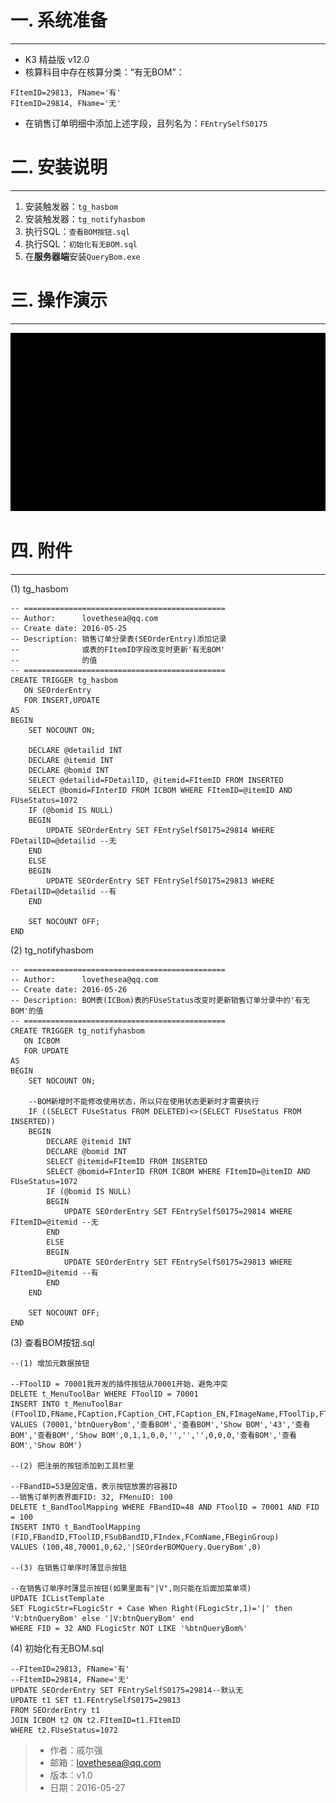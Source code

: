 # 一. 系统准备

-----
* K3 精益版 v12.0
* 核算科目中存在核算分类：“有无BOM”：

```
FItemID=29813, FName='有'	
FItemID=29814, FName='无'
```

* 在销售订单明细中添加上述字段，且列名为：`FEntrySelfS0175`

# 二. 安装说明

-----
1. 安装触发器：`tg_hasbom`
2. 安装触发器：`tg_notifyhasbom`
3. 执行SQL：`查看BOM按钮.sql`
4. 执行SQL：`初始化有无BOM.sql`
5. 在**服务器端**安装`QueryBom.exe`

# 三. 操作演示

-----
![操作演示](操作演示.gif)

# 四. 附件

-----
(1) tg_hasbom

```
-- =============================================
-- Author:      lovethesea@qq.com
-- Create date: 2016-05-25
-- Description: 销售订单分录表(SEOrderEntry)添加记录
--              或表的FItemID字段改变时更新'有无BOM'
--              的值
-- =============================================
CREATE TRIGGER tg_hasbom 
   ON SEOrderEntry 
   FOR INSERT,UPDATE
AS 
BEGIN
    SET NOCOUNT ON;

    DECLARE @detailid INT
    DECLARE @itemid INT
    DECLARE @bomid INT
    SELECT @detailid=FDetailID, @itemid=FItemID FROM INSERTED
    SELECT @bomid=FInterID FROM ICBOM WHERE FItemID=@itemID AND FUseStatus=1072
    IF (@bomid IS NULL)
    BEGIN
        UPDATE SEOrderEntry SET FEntrySelfS0175=29814 WHERE FDetailID=@detailid --无
    END 
    ELSE
    BEGIN
        UPDATE SEOrderEntry SET FEntrySelfS0175=29813 WHERE FDetailID=@detailid --有
    END

    SET NOCOUNT OFF;
END
```

(2) tg_notifyhasbom

```
-- =============================================
-- Author:      lovethesea@qq.com
-- Create date: 2016-05-26
-- Description: BOM表(ICBom)表的FUseStatus改变时更新销售订单分录中的'有无BOM'的值
-- =============================================
CREATE TRIGGER tg_notifyhasbom 
   ON ICBOM 
   FOR UPDATE
AS 
BEGIN
    SET NOCOUNT ON;

    --BOM新增时不能修改使用状态，所以只在使用状态更新时才需要执行
    IF ((SELECT FUseStatus FROM DELETED)<>(SELECT FUseStatus FROM INSERTED))
    BEGIN
        DECLARE @itemid INT
        DECLARE @bomid INT
        SELECT @itemid=FItemID FROM INSERTED
        SELECT @bomid=FInterID FROM ICBOM WHERE FItemID=@itemID AND FUseStatus=1072
        IF (@bomid IS NULL)
        BEGIN
            UPDATE SEOrderEntry SET FEntrySelfS0175=29814 WHERE FItemID=@itemid --无
        END 
        ELSE
        BEGIN
            UPDATE SEOrderEntry SET FEntrySelfS0175=29813 WHERE FItemID=@itemid --有
        END
    END

    SET NOCOUNT OFF;
END
```

(3) 查看BOM按钮.sql

```
--(1) 增加元数据按钮

--FToolID = 70001我开发的插件按钮从70001开始，避免冲突
DELETE t_MenuToolBar WHERE FToolID = 70001
INSERT INTO t_MenuToolBar (FToolID,FName,FCaption,FCaption_CHT,FCaption_EN,FImageName,FToolTip,FToolTip_CHT,FToolTip_EN,FControlType,FVisible,FEnable,FChecked,FShortCut,FCBList,FCBList_CHT,FCBList_EN,FCBStyle,FCBWidth,FIndex,FToolCaption,FToolCaption_CHT,FToolCaption_EN)
VALUES (70001,'btnQueryBom','查看BOM','查看BOM','Show BOM','43','查看BOM','查看BOM','Show BOM',0,1,1,0,0,'','','',0,0,0,'查看BOM','查看BOM','Show BOM')

--(2) 把注册的按钮添加到工具栏里

--FBandID=53是固定值，表示按钮放置的容器ID
--销售订单列表界面FID: 32, FMenuID: 100
DELETE t_BandToolMapping WHERE FBandID=48 AND FToolID = 70001 AND FID = 100 
INSERT INTO t_BandToolMapping (FID,FBandID,FToolID,FSubBandID,FIndex,FComName,FBeginGroup)
VALUES (100,48,70001,0,62,'|SEOrderBOMQuery.QueryBom',0)

--(3) 在销售订单序时薄显示按钮

--在销售订单序时薄显示按钮(如果里面有"|V",则只能在后面加菜单项) 
UPDATE ICListTemplate 
SET FLogicStr=FLogicStr + Case When Right(FLogicStr,1)='|' then 'V:btnQueryBom' else '|V:btnQueryBom' end 
WHERE FID = 32 AND FLogicStr NOT LIKE '%btnQueryBom%' 

```

(4) 初始化有无BOM.sql

```
--FItemID=29813, FName='有'
--FItemID=29814, FName='无'
UPDATE SEOrderEntry SET FEntrySelfS0175=29814--默认无
UPDATE t1 SET t1.FEntrySelfS0175=29813
FROM SEOrderEntry t1
JOIN ICBOM t2 ON t2.FItemID=t1.FItemID
WHERE t2.FUseStatus=1072
```

> * 作者：戚尔强
> * 邮箱：<lovethesea@qq.com>
> * 版本：v1.0
> * 日期：2016-05-27